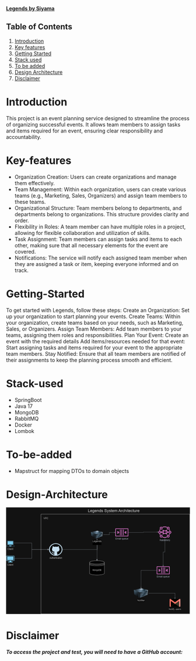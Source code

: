 [**Legends by Siyama**](https://legends-5g0z.onrender.com/swagger-ui/index.html?continue)

## Table of Contents
1. [Introduction](#introduction)
2. [Key features](#key-features)
3. [Getting Started](#getting-Started)
4. [Stack used](#stack-used)
5. [To be added](#to-be-added)
6. [Design Architecture](#design-architecture)
7. [Disclaimer](#disclaimer)

# Introduction

This project is an event planning service designed to streamline the process of organizing successful events.
It allows team members to assign tasks and items required for an event, ensuring clear responsibility and accountability.

# Key-features
* Organization Creation: Users can create organizations and manage them effectively.
* Team Management: Within each organization, users can create various teams (e.g., Marketing, Sales, Organizers) and assign team members to these teams.
* Organizational Structure: Team members belong to departments, and departments belong to organizations. This structure provides clarity and order.
* Flexibility in Roles: A team member can have multiple roles in a project, allowing for flexible collaboration and utilization of skills.
* Task Assignment: Team members can assign tasks and items to each other, making sure that all necessary elements for the event are covered.
* Notifications: The service will notify each assigned team member when they are assigned a task or item, keeping everyone informed and on track.

# Getting-Started
To get started with Legends, follow these steps:
Create an Organization: Set up your organization to start planning your events.
Create Teams: Within your organization, create teams based on your needs, such as Marketing, Sales, or Organizers.
Assign Team Members: Add team members to your teams, assigning them roles and responsibilities.
Plan Your Event: Create an event with the required details
Add items/resources needed for that event: Start assigning tasks and items required for your event to the appropriate team members.
Stay Notified: Ensure that all team members are notified of their assignments to keep the planning process smooth and efficient.


# Stack-used
* SpringBoot
* Java 17
* MongoDB
* RabbitMQ
* Docker
* Lombok

# To-be-added
* Mapstruct for mapping DTOs to domain objects

# Design-Architecture
![img.png](img.png)

# Disclaimer
**_To access the project and test, you will need to have a GitHub account:_**


